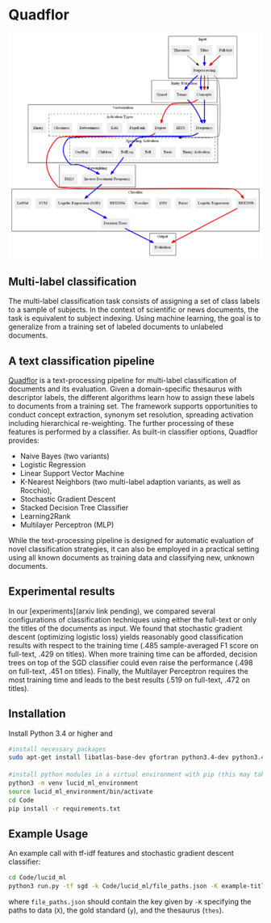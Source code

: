 # Quadflor

![Multi-label classification pipeline](Documentation/graphics/pipelineExtended.png)

## Multi-label classification

The multi-label classification task consists of assigning a set of class labels
to a sample of subjects. In the context of scientific or news documents, the
task is equivalent to subject indexing. Using machine learning, the goal is to
generalize from a training set of labeled documents to unlabeled documents.

## A text classification pipeline

[Quadflor](https://github.com/quadflor/Quadflor) is a text-processing pipeline
for multi-label classification of documents and its evaluation. Given
a domain-specific thesaurus with descriptor labels, the different algorithms
learn how to assign these labels to documents from a training set. The
framework supports opportunities to conduct concept extraction, synonym set
resolution, spreading activation including hierarchical re-weighting. The
further processing of these features is performed by a classifier. As built-in
classifier options, Quadflor provides:

- Naive Bayes (two variants)
- Logistic Regression 
- Linear Support Vector Machine
- K-Nearest Neighbors (two multi-label adaption variants, as well as Rocchio),
- Stochastic Gradient Descent
- Stacked Decision Tree Classifier 
- Learning2Rank
- Multilayer Perceptron (MLP)

While the text-processing pipeline is designed for automatic
evaluation of novel classification strategies, it can also be employed in
a practical setting using all known documents as training data and classifying
new, unknown documents.

## Experimental results

In our [experiments](arxiv link pending), we compared several configurations of
classification techniques using either the full-text or only the titles of the
documents as input. We found that stochastic gradient descent (optimizing
logistic loss) yields reasonably good classification results with respect to
the training time (.485 sample-averaged F1 score on full-text, .429 on titles).
When more training time can be afforded, decision trees on top of the SGD
classifier could even raise the performance (.498 on full-text, .451 on
titles). Finally, the Multilayer Perceptron requires the most training time and
leads to the best results (.519 on full-text, .472 on titles).

<!-- TODO insert results -->


## Installation

Install Python 3.4 or higher and

```sh
#install necessary packages
sudo apt-get install libatlas-base-dev gfortran python3.4-dev python3.4-venv build-essential

#install python modules in a virtual environment with pip (this may take a while):
python3 -m venv lucid_ml_environment
source lucid_ml_environment/bin/activate
cd Code
pip install -r requirements.txt
```

## Example Usage

An example call with tf-idf features and stochastic gradient descent classifier:

```sh
cd Code/lucid_ml
python3 run.py -tf sgd -k Code/lucid_ml/file_paths.json -K example-titles --interactive
```

where `file_paths.json` should contain the key given by `-K` specifying the
paths to data (`X`), the gold standard (`y`), and the thesaurus (`thes`).
